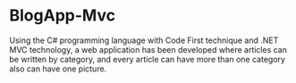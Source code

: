 # BlogApp-Mvc

Using the C# programming language with Code First technique and .NET MVC technology, a web application has been
developed where articles can be written by category, and every article can have more than one category also can have one
picture.
